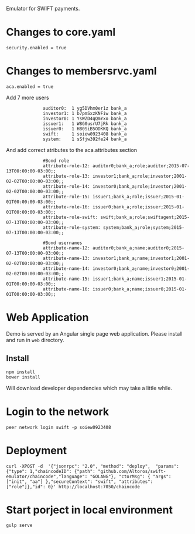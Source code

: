 Emulator for SWIFT payments. 

# Changes to core.yaml 

    security.enabled = true

# Changes to membersrvc.yaml 

    aca.enabled = true

Add 7 more users

                  auditor0:  1 yg5DVhm0er1z bank_a
                  investor1: 1 b7pmSxzKNFiw bank_a 
                  investor0: 1 YsWZD4qQmYxo bank_a 
                  issuer1:   1 W8G0usrU7jRk bank_a       
                  issuer0:   1 H80SiB5ODKKQ bank_a
                  swift:     1 soiew0923408 bank_a
                  system:    1 sSfjw392fe24 bank_a


And add correct atributes to the aca.attributes section

                  #Bond role
                  attribute-role-12: auditor0;bank_a;role;auditor;2015-07-13T00:00:00-03:00;;
                  attribute-role-13: investor1;bank_a;role;investor;2001-02-02T00:00:00-03:00;;
                  attribute-role-14: investor0;bank_a;role;investor;2001-02-02T00:00:00-03:00;;
                  attribute-role-15: issuer1;bank_a;role;issuer;2015-01-01T00:00:00-03:00;;
                  attribute-role-16: issuer0;bank_a;role;issuer;2015-01-01T00:00:00-03:00;;
                  attribute-role-swift: swift;bank_a;role;swiftagent;2015-07-13T00:00:00-03:00;;
                  attribute-role-system: system;bank_a;role;system;2015-07-13T00:00:00-03:00;;
    
                  #Bond usernames
                  attribute-name-12: auditor0;bank_a;name;auditor0;2015-07-13T00:00:00-03:00;;
                  attribute-name-13: investor1;bank_a;name;investor1;2001-02-02T00:00:00-03:00;;
                  attribute-name-14: investor0;bank_a;name;investor0;2001-02-02T00:00:00-03:00;;
                  attribute-name-15: issuer1;bank_a;name;issuer1;2015-01-01T00:00:00-03:00;;
                  attribute-name-16: issuer0;bank_a;name;issuer0;2015-01-01T00:00:00-03:00;;

# Web Application
Demo is served by an Angular single page web application. Please install and run in `web` directory.

## Install
```
npm install
bower install
```
Will download developer dependencies which may take a little while.

# Login to the network
    peer network login swift -p soiew0923408

# Deployment  

    curl -XPOST -d  '{"jsonrpc": "2.0", "method": "deploy",  "params": {"type": 1,"chaincodeID": {"path": "github.com/Altoros/swift-emulator/chaincode","language": "GOLANG"}, "ctorMsg": { "args": ["init", "aa"] },"secureContext": "swift", "attributes": ["role"]},"id": 0}' http://localhost:7050/chaincode

# Start porject in local environment
  
    gulp serve


